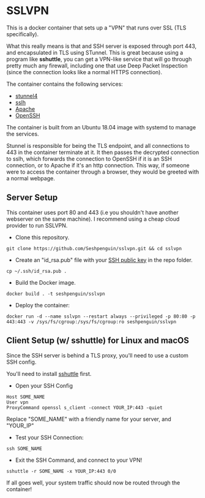 # SSLVPN

This is a docker container that sets up a "VPN" that runs over SSL (TLS specifically).

What this really means is that and SSH server is exposed through port 443, and encapsulated in TLS using STunnel.
This is great because using a program like **sshuttle**, you can get a VPN-like service that will go through pretty much 
any firewall, including one that use Deep Packet Inspection (since the connection looks like a normal HTTPS connection).

The container contains the following services:
* [stunnel4](https://www.stunnel.org/)
* [sslh](https://github.com/yrutschle/sslh)
* [Apache](https://httpd.apache.org/)
* [OpenSSH](https://www.openssh.com/)

The container is built from an Ubuntu 18.04 image with systemd to manage the services.

Stunnel is responsible for being the TLS endpoint, and all connections to 443 in the container terminate at it. It then 
passes the decrypted connection to sslh, which forwards the connection to OpenSSH if it is an SSH connection, or to Apache if 
it's an http connection. This way, if someone were to access the container through a browser, they would be greeted with a 
normal webpage.

## Server Setup

This container uses port 80 and 443 (i.e you shouldn't have another webserver on the same machine). I recommend using a cheap cloud provider 
to run SSLVPN.

* Clone this repository.

```shell script
git clone https://github.com/Seshpenguin/sslvpn.git && cd sslvpn
```

* Create an "id_rsa.pub" file with your [SSH public key](https://www.digitalocean.com/community/tutorials/how-to-set-up-ssh-keys-on-ubuntu-1804#step-1-%E2%80%94-create-the-rsa-key-pair) in the repo folder.

```shell script
cp ~/.ssh/id_rsa.pub .
```

* Build the Docker image.
```shell script
docker build . -t seshpenguin/sslvpn
```

* Deploy the container:
```shell script
docker run -d --name sslvpn --restart always --privileged -p 80:80 -p 443:443 -v /sys/fs/cgroup:/sys/fs/cgroup:ro seshpenguin/sslvpn
```


## Client Setup (w/ sshuttle) for Linux and macOS
Since the SSH server is behind a TLS proxy, you'll need to use a custom SSH config.

You'll need to install [sshuttle](https://sshuttle.readthedocs.io/en/stable/) first.

* Open your SSH Config
```shell script
Host SOME_NAME
User vpn
ProxyCommand openssl s_client -connect YOUR_IP:443 -quiet
```
Replace "SOME_NAME" with a friendly name for your server, and "YOUR_IP"

* Test your SSH Connection:
```shell script
ssh SOME_NAME
```

* Exit the SSH Command, and connect to your VPN!
```shell script
sshuttle -r SOME_NAME -x YOUR_IP:443 0/0
```

If all goes well, your system traffic should now be routed through the container!
